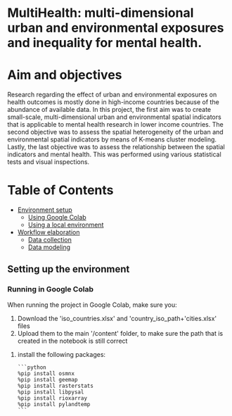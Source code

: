 # MultiHealth: multi-dimensional urban and environmental exposures and inequality for mental health.

# Aim and objectives
Research regarding the effect of urban and environmental exposures on health outcomes is mostly done in high-income countries because of the abundance of available data. In this project, the first aim was to create small-scale, multi-dimensional urban and environmental spatial indicators that is applicable to mental health research in lower income countries. The second objective was to assess the spatial heterogeneity of the urban and environmental spatial indicators by means of K-means cluster modeling. Lastly, the last objective was to assess the relationship between the spatial indicators and mental health. This was performed using various statistical tests and visual inspections.

# Table of Contents
- [Environment setup](#Environment-setup)
  - [Using Google Colab](#Using-Google-Colab)
  - [Using a local environment](#Using-a-local-environment)
- [Workflow elaboration](#Workflow-elaboration)
  - [Data collection](#Data-collection)
  - [Data modeling](#Data-modeling)
 
## Setting up the environment

### Running in Google Colab
When running the project in Google Colab, make sure you:

<ol>
  <li>Download the 'iso_countries.xlsx' and 'country_iso_path+'cities.xlsx' files</li>
  <li>Upload them to the main '/content' folder, to make sure the path that is created in the notebook is still correct</li>
</ol>
<ol>
  <li>install the following packages:
    
    ```python
    %pip install osmnx
    %pip install geemap
    %pip install rasterstats
    %pip install libpysal
    %pip install rioxarray
    %pip install pylandtemp
    ``` 
    
  </li>
</ol>
















